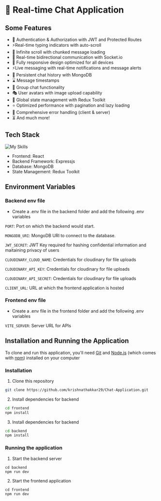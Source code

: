 # 🚀 Real-time Chat Application

## Some Features
- 🔐 Authentication & Authorization with JWT and Protected Routes
- ⚡Real-time typing indicators with auto-scroll
- 📜 Infinite scroll with chunked message loading
- 🚀 Real-time bidirectional communication with Socket.io
- 📱 Fully responsive design optimized for all devices
- ⚡Live messaging with real-time notifications and message alerts
- 💾 Persistent chat history with MongoDB
- ⌛ Message timestamps
- 👥 Group chat functionality
- 🎭 User avatars with image upload capability
- 🔄 Global state management with Redux Toolkit
- ⭐ Optimized performance with pagination and lazy loading
- 🐛 Comprehensive error handling (client & server)
- ⏳ And much more!

## Tech Stack
![My Skills](https://skillicons.dev/icons?i=react,tailwind,mongodb,nodejs,express,redux)

- Frontend: React
- Backend Framework: Expressjs
- Database: MongoDB
- State Management: Redux Toolkit

## Environment Variables

### Backend env file
- Create a .env file in the backend folder and add the following .env variables 

`PORT`: Port on which the backend would start.

`MONGODB_URI`: MongoDB URI to connect to the database.

`JWT_SECRET`: JWT Key required for hashing confidential information and maitaining privacy of users

`CLOUDINARY_CLOUD_NAME`: Credentials for cloudinary for file uploads

`CLOUDINARY_API_KEY`: Credentials for cloudinary for file uploads

`CLOUDINARY_API_SECRET`: Credentials for cloudinary for file uploads

`CLIENT_URL`: URL at which the frontend application is hosted

### Frontend env file
- Create a .env file in the frontend folder and add the following .env variables

`VITE_SERVER`: Server URL for APIs


## Installation and Running the Application

To clone and run this application, you'll need [Git](https://git-scm.com/) and [Node.js](https://nodejs.org/en) (which comes with [npm](https://www.npmjs.com/)) installed on your computer 

### Installation
1. Clone this repository
```bash
git clone https://github.com/krishnathakkar29/Chat-Application.git
```

2. Install dependencies for backend
```bash
cd frontend
npm install
```

3. Install dependencies for backend
```bash
cd backend
npm install
```

### Running the application
1. Start the backend server
```
cd backend
npm run dev
```

2. Start the frontend application
```
cd frontend
npm run dev
```


